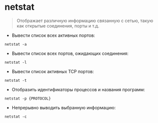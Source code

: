 # netstat

> Отображает различную информацию связанную с сетью, такую как открытые соединения, порты и т.д.

- Вывести список всех активных портов:

`netstat -a`

- Вывести список всех портов, ожидающих соединения:

`netstat -l`

- Вывести список активных TCP портов:

`netstat -t`

- Отобразить идентификаторы процессов и названия программ:

`netstat -p {PROTOCOL}`

- Непрерывно выводить выбранную информацию:

`netstat -c`
